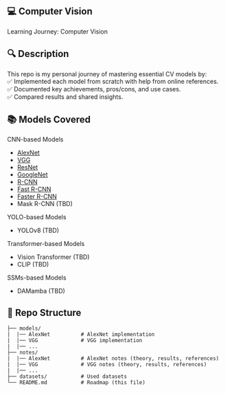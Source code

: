 ## 💻 Computer Vision <br />
Learning Journey: Computer Vision

## 🔍 Description <br />
This repo is my personal journey of mastering essential CV models by: <br />
✅ Implemented each model from scratch with help from online references. <br />
✅ Documented key achievements, pros/cons, and use cases. <br />
✅ Compared results and shared insights.

## 📚 Models Covered <br />
CNN-based Models
- [AlexNet](https://github.com/khchu93/ComputerVision/blob/main/notes/AlexNet.md)
- [VGG](https://github.com/khchu93/ComputerVision/blob/main/notes/VGG.md)
- [ResNet](https://github.com/khchu93/ComputerVision/blob/main/notes/ResNet.md)
- [GoogleNet](https://github.com/khchu93/ComputerVision/blob/main/notes/GoogLeNet.md)
- [R-CNN](https://github.com/khchu93/ComputerVision/blob/main/notes/R-CNN.md)
- [Fast R-CNN](https://github.com/khchu93/ComputerVision/blob/main/notes/Fast%20R-CNN.md)
- [Faster R-CNN](https://github.com/khchu93/ComputerVision/blob/main/notes/Faster%20R-CNN.md)
- Mask R-CNN (TBD)

YOLO-based Models
- YOLOv8 (TBD)

Transformer-based Models
- Vision Transformer (TBD)
- CLIP (TBD)

SSMs-based Models
- DAMamba (TBD)

## 📂 Repo Structure

```
├── models/
|  |── AlexNet          # AlexNet implementation
|  |── VGG              # VGG implementation
|  |── ...               
├── notes/          
|  |── AlexNet          # AlexNet notes (theory, results, references)
|  |── VGG              # VGG notes (theory, results, references)
|  |── ...               
├── datasets/           # Used datasets
└── README.md           # Roadmap (this file)
```
